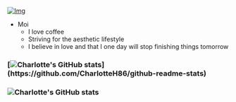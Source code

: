[![Img](https://i.imgur.com/APa9eO1.jpg)](https://github.com/CharlotteH86)

- Moi
  - I love coffee
  - Striving for the aesthetic lifestyle
  - I believe in love and that I one day will stop finishing things tomorrow
### [![Charlotte's GitHub stats](https://github-readme-stats.vercel.app/api?username=CharlotteH86&theme=material-palenight&align="center")](https://github.com/CharlotteH86/github-readme-stats) 
### ![Charlotte's GitHub stats](https://github-readme-stats.vercel.app/api/top-langs/?username=CharlotteH86&show_icons=true&theme=material-palenight&align="center")

<!--
**CharlotteH86/CharlotteH86** is a ✨ _special_ ✨ repository because its `README.md` (this file) appears on your GitHub profile.

Here are some ideas to get you started:

- 🔭 I’m currently working on ...
- 🌱 I’m currently learning ...
- 👯 I’m looking to collaborate on ...
- 🤔 I’m looking for help with ...
- 💬 Ask me about ...
- 📫 How to reach me: ...
- 😄 Pronouns: ...
- ⚡ Fun fact: ...
-->
